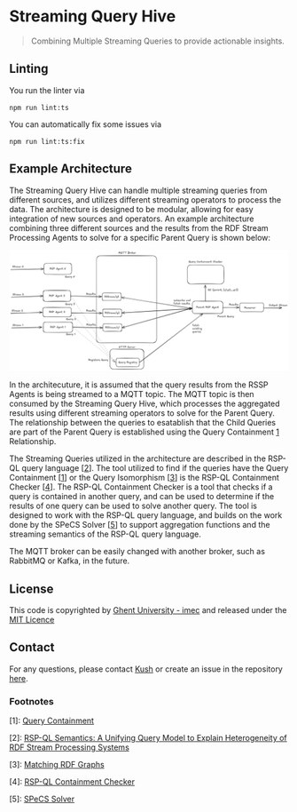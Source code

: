 # Streaming Query Hive

> Combining Multiple Streaming Queries to provide actionable insights. 

## Linting

You run the linter via 
```shell
npm run lint:ts
```

You can automatically fix some issues via
```shell
npm run lint:ts:fix
```

## Example Architecture

The Streaming Query Hive can handle multiple streaming queries from different sources, and utilizes different streaming operators to process the data. The architecture is designed to be modular, allowing for easy integration of new sources and operators. An example architecture combining three different sources and the results from the RDF Stream Processing Agents to solve for a specific Parent Query is shown below:

![Example Architecture](./images/Architecture.png)


In the architecuture, it is assumed that the query results from the RSSP Agents is being streamed to a MQTT topic. The MQTT topic is then consumed by the Streaming Query Hive, which processes the aggregated results using different streaming operators to solve for the Parent Query. The relationship between the queries to esatablish that the Child Queries are part of the Parent Query is established using the Query Containment [1](#footnote-1) Relationship. 

The Streaming Queries utilized in the architecture are described in the RSP-QL query language [[2](#footnote-2)]. The tool utilized to find if the queries have the Query Containment [[1](#footnote-1)] or the Query Isomorphism [[3](#footnote-3)] is the RSP-QL Containment Checker [[4](#footnote-4)]. The RSP-QL Containment Checker is a tool that checks if a query is contained in another query, and can be used to determine if the results of one query can be used to solve another query. The tool is designed to work with the RSP-QL query language, and builds on the work done by the SPeCS Solver [[5](#footnote-5)] to support aggregation functions and the streaming semantics of the RSP-QL query language.

The MQTT broker can be easily changed with another broker, such as RabbitMQ or Kafka, in the future. 

## License

This code is copyrighted by [Ghent University - imec](https://www.ugent.be/ea/idlab/en) and released under the [MIT Licence](./LICENCE) 

## Contact

For any questions, please contact [Kush](mailto:kushbisen@proton.me) or create an issue in the repository [here](https://github.com/SolidLabResearch/streaming-query-hive/issues). 

### Footnotes

[1]: <a href="https://link.springer.com/referenceworkentry/10.1007/978-0-387-39940-9_1269"> Query Containment </a>

[2]: <a href="https://www.igi-global.com/article/rsp-ql-semantics/129761">RSP-QL Semantics: A Unifying Query Model to Explain Heterogeneity of RDF Stream Processing Systems </a>

[3]: <a href="https://link.springer.com/content/pdf/10.1007/3-540-48005-6_3.pdf"> Matching RDF Graphs </a>

[4]: <a href="https://github.com/SolidLabResearch/rspql-containment-checker"> RSP-QL Containment Checker </a>

[5]: <a href="https://github.com/mirkospasic/SpeCS"> SPeCS Solver </a>